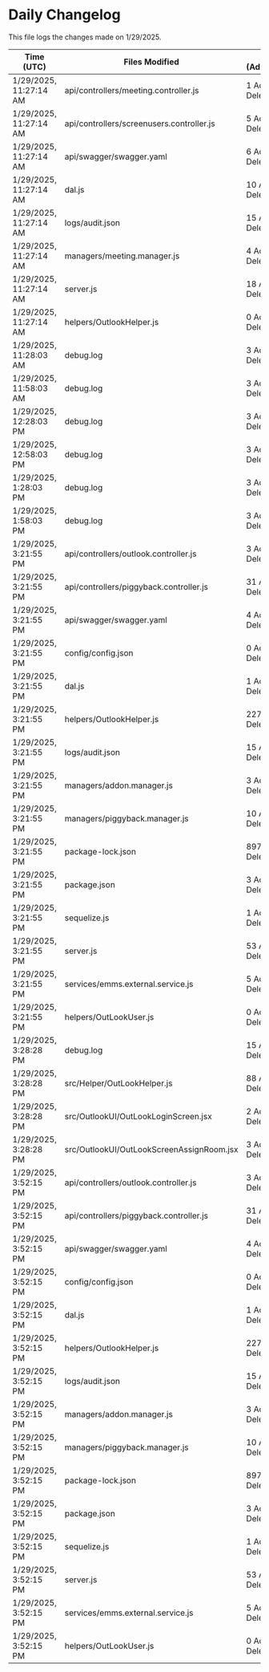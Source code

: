# Daily Changelog

This file logs the changes made on 1/29/2025.

| Time (UTC)             | Files Modified                    | Changes (Addition/Deletion) |
|------------------------|-----------------------------------|-----------------------------|
| 1/29/2025, 11:27:14 AM | api/controllers/meeting.controller.js | 1 Additions & 1 Deletions |
| 1/29/2025, 11:27:14 AM | api/controllers/screenusers.controller.js | 5 Additions & 5 Deletions |
| 1/29/2025, 11:27:14 AM | api/swagger/swagger.yaml | 6 Additions & 4 Deletions |
| 1/29/2025, 11:27:14 AM | dal.js | 10 Additions & 9 Deletions |
| 1/29/2025, 11:27:14 AM | logs/audit.json | 15 Additions & 15 Deletions |
| 1/29/2025, 11:27:14 AM | managers/meeting.manager.js | 4 Additions & 0 Deletions |
| 1/29/2025, 11:27:14 AM | server.js | 18 Additions & 2 Deletions |
| 1/29/2025, 11:27:14 AM | helpers/OutlookHelper.js | 0 Additions & 0 Deletions |
| 1/29/2025, 11:28:03 AM | debug.log | 3 Additions & 0 Deletions|
| 1/29/2025, 11:58:03 AM | debug.log | 3 Additions & 0 Deletions|
| 1/29/2025, 12:28:03 PM | debug.log | 3 Additions & 0 Deletions|
| 1/29/2025, 12:58:03 PM | debug.log | 3 Additions & 0 Deletions|
| 1/29/2025, 1:28:03 PM | debug.log | 3 Additions & 0 Deletions|
| 1/29/2025, 1:58:03 PM | debug.log | 3 Additions & 0 Deletions|
| 1/29/2025, 3:21:55 PM | api/controllers/outlook.controller.js | 3 Additions & 32 Deletions|
| 1/29/2025, 3:21:55 PM | api/controllers/piggyback.controller.js | 31 Additions & 25 Deletions|
| 1/29/2025, 3:21:55 PM | api/swagger/swagger.yaml | 4 Additions & 4 Deletions|
| 1/29/2025, 3:21:55 PM | config/config.json | 0 Additions & 2 Deletions|
| 1/29/2025, 3:21:55 PM | dal.js | 1 Additions & 0 Deletions|
| 1/29/2025, 3:21:55 PM | helpers/OutlookHelper.js | 227 Additions & 15 Deletions|
| 1/29/2025, 3:21:55 PM | logs/audit.json | 15 Additions & 15 Deletions|
| 1/29/2025, 3:21:55 PM | managers/addon.manager.js | 3 Additions & 2 Deletions|
| 1/29/2025, 3:21:55 PM | managers/piggyback.manager.js | 10 Additions & 10 Deletions|
| 1/29/2025, 3:21:55 PM | package-lock.json | 897 Additions & 0 Deletions|
| 1/29/2025, 3:21:55 PM | package.json | 3 Additions & 0 Deletions|
| 1/29/2025, 3:21:55 PM | sequelize.js | 1 Additions & 1 Deletions|
| 1/29/2025, 3:21:55 PM | server.js | 53 Additions & 13 Deletions|
| 1/29/2025, 3:21:55 PM | services/emms.external.service.js | 5 Additions & 2 Deletions|
| 1/29/2025, 3:21:55 PM | helpers/OutLookUser.js | 0 Additions & 0 Deletions|
| 1/29/2025, 3:28:28 PM | debug.log | 15 Additions & 0 Deletions|
| 1/29/2025, 3:28:28 PM | src/Helper/OutLookHelper.js | 88 Additions & 73 Deletions|
| 1/29/2025, 3:28:28 PM | src/OutlookUI/OutLookLoginScreen.jsx | 2 Additions & 6 Deletions|
| 1/29/2025, 3:28:28 PM | src/OutlookUI/OutLookScreenAssignRoom.jsx | 3 Additions & 17 Deletions|
| 1/29/2025, 3:52:15 PM | api/controllers/outlook.controller.js | 3 Additions & 32 Deletions|
| 1/29/2025, 3:52:15 PM | api/controllers/piggyback.controller.js | 31 Additions & 25 Deletions|
| 1/29/2025, 3:52:15 PM | api/swagger/swagger.yaml | 4 Additions & 4 Deletions|
| 1/29/2025, 3:52:15 PM | config/config.json | 0 Additions & 2 Deletions|
| 1/29/2025, 3:52:15 PM | dal.js | 1 Additions & 0 Deletions|
| 1/29/2025, 3:52:15 PM | helpers/OutlookHelper.js | 227 Additions & 15 Deletions|
| 1/29/2025, 3:52:15 PM | logs/audit.json | 15 Additions & 15 Deletions|
| 1/29/2025, 3:52:15 PM | managers/addon.manager.js | 3 Additions & 2 Deletions|
| 1/29/2025, 3:52:15 PM | managers/piggyback.manager.js | 10 Additions & 10 Deletions|
| 1/29/2025, 3:52:15 PM | package-lock.json | 897 Additions & 0 Deletions|
| 1/29/2025, 3:52:15 PM | package.json | 3 Additions & 0 Deletions|
| 1/29/2025, 3:52:15 PM | sequelize.js | 1 Additions & 1 Deletions|
| 1/29/2025, 3:52:15 PM | server.js | 53 Additions & 13 Deletions|
| 1/29/2025, 3:52:15 PM | services/emms.external.service.js | 5 Additions & 2 Deletions|
| 1/29/2025, 3:52:15 PM | helpers/OutLookUser.js | 0 Additions & 0 Deletions|
